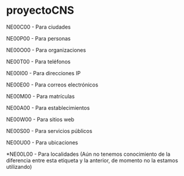 # proyectoCNS

NE00C00 - Para ciudades

NE00P00 - Para personas

NE00O00 - Para organizaciones

NE00T00 - Para teléfonos

NE00I00 - Para direcciones IP

NE00E00 - Para correos electrónicos

NE00M00 - Para matrículas

NE00A00 - Para establecimientos

NE00W00 - Para sitios web

NE00S00 - Para servicios públicos

NE00U00 - Para ubicaciones

*NE00L00 - Para localidades (Aún no tenemos conocimiento de la diferencia entre esta etiqueta y la anterior, de momento no la estamos utilizando)